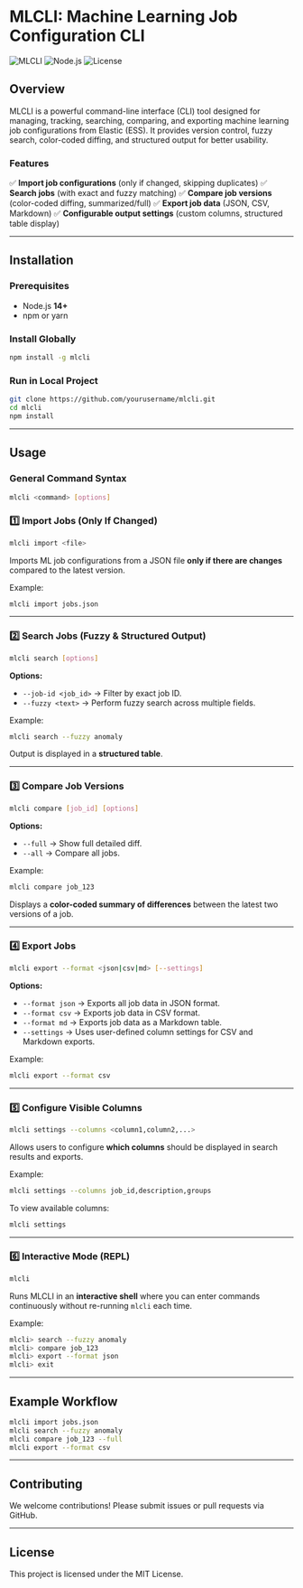 # MLCLI: Machine Learning Job Configuration CLI

![MLCLI](https://img.shields.io/badge/Version-0.1.4-blue.svg) ![Node.js](https://img.shields.io/badge/Node.js-%3E%3D14.0-brightgreen.svg) ![License](https://img.shields.io/badge/License-MIT-lightgrey.svg)

## Overview
MLCLI is a powerful command-line interface (CLI) tool designed for managing, tracking, searching, comparing, and exporting machine learning job configurations from Elastic (ESS). It provides version control, fuzzy search, color-coded diffing, and structured output for better usability.

### Features
✅ **Import job configurations** (only if changed, skipping duplicates)
✅ **Search jobs** (with exact and fuzzy matching)
✅ **Compare job versions** (color-coded diffing, summarized/full)
✅ **Export job data** (JSON, CSV, Markdown)
✅ **Configurable output settings** (custom columns, structured table display)

---

## Installation
### Prerequisites
- Node.js **14+**
- npm or yarn

### Install Globally
```sh
npm install -g mlcli
```

### Run in Local Project
```sh
git clone https://github.com/yourusername/mlcli.git
cd mlcli
npm install
```

---

## Usage
### General Command Syntax
```sh
mlcli <command> [options]
```

### 1️⃣ Import Jobs (Only If Changed)
```sh
mlcli import <file>
```
Imports ML job configurations from a JSON file **only if there are changes** compared to the latest version.

Example:
```sh
mlcli import jobs.json
```

---

### 2️⃣ Search Jobs (Fuzzy & Structured Output)
```sh
mlcli search [options]
```
**Options:**
- `--job-id <job_id>` → Filter by exact job ID.
- `--fuzzy <text>` → Perform fuzzy search across multiple fields.

Example:
```sh
mlcli search --fuzzy anomaly
```
Output is displayed in a **structured table**.

---

### 3️⃣ Compare Job Versions
```sh
mlcli compare [job_id] [options]
```
**Options:**
- `--full` → Show full detailed diff.
- `--all` → Compare all jobs.

Example:
```sh
mlcli compare job_123
```
Displays a **color-coded summary of differences** between the latest two versions of a job.

---

### 4️⃣ Export Jobs
```sh
mlcli export --format <json|csv|md> [--settings]
```
**Options:**
- `--format json` → Exports all job data in JSON format.
- `--format csv` → Exports job data in CSV format.
- `--format md` → Exports job data as a Markdown table.
- `--settings` → Uses user-defined column settings for CSV and Markdown exports.

Example:
```sh
mlcli export --format csv
```

---

### 5️⃣ Configure Visible Columns
```sh
mlcli settings --columns <column1,column2,...>
```
Allows users to configure **which columns** should be displayed in search results and exports.

Example:
```sh
mlcli settings --columns job_id,description,groups
```
To view available columns:
```sh
mlcli settings
```

---

### 6️⃣ Interactive Mode (REPL)
```sh
mlcli
```
Runs MLCLI in an **interactive shell** where you can enter commands continuously without re-running `mlcli` each time.

Example:
```sh
mlcli> search --fuzzy anomaly
mlcli> compare job_123
mlcli> export --format json
mlcli> exit
```

---

## Example Workflow
```sh
mlcli import jobs.json
mlcli search --fuzzy anomaly
mlcli compare job_123 --full
mlcli export --format csv
```

---

## Contributing
We welcome contributions! Please submit issues or pull requests via GitHub.

---

## License
This project is licensed under the MIT License.

